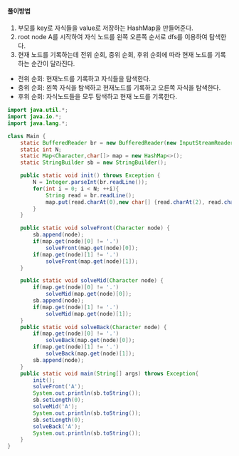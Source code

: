 #### 풀이방법
1. 부모를 key로 자식들을 value로 저장하는 HashMap을 만들어준다.
2. root node A를 시작하여 자식 노드를 왼쪽 오른쪽 순서로 dfs를 이용하여 탐색한다.
3. 현재 노드를 기록하는데 전위 순회, 중위 순회, 후위 순회에 따라 현재 노드를 기록하는 순간이 달라진다.
- 전위 순회: 현재노드를 기록하고 자식들을 탐색한다.
- 중위 순회: 왼쪽 자식을 탐색하고 현재노드를 기록하고 오른쪽 자식을 탐색한다.
- 후위 순회: 자식노드들을 모두 탐색하고 현재 노드를 기록한다.
```JAVA
import java.util.*;
import java.io.*;
import java.lang.*;

class Main {
    static BufferedReader br = new BufferedReader(new InputStreamReader(System.in));
    static int N;
    static Map<Character,char[]> map = new HashMap<>();
    static StringBuilder sb = new StringBuilder();

    public static void init() throws Exception {
        N = Integer.parseInt(br.readLine());
        for(int i = 0; i < N; ++i){
            String read = br.readLine();
            map.put(read.charAt(0),new char[] {read.charAt(2), read.charAt(4)});
        }
    }

    public static void solveFront(Character node) {
        sb.append(node);
        if(map.get(node)[0] != '.')
            solveFront(map.get(node)[0]);
        if(map.get(node)[1] != '.')
            solveFront(map.get(node)[1]);
    }

    public static void solveMid(Character node) {
        if(map.get(node)[0] != '.')
            solveMid(map.get(node)[0]);
        sb.append(node);
        if(map.get(node)[1] != '.')
            solveMid(map.get(node)[1]);
    }
    public static void solveBack(Character node) {
        if(map.get(node)[0] != '.')
            solveBack(map.get(node)[0]);
        if(map.get(node)[1] != '.')
            solveBack(map.get(node)[1]);
        sb.append(node);
    }
    public static void main(String[] args) throws Exception{
        init();
        solveFront('A');
        System.out.println(sb.toString());
        sb.setLength(0);
        solveMid('A');
        System.out.println(sb.toString());
        sb.setLength(0);
        solveBack('A');
        System.out.println(sb.toString());        
    }
}
```
